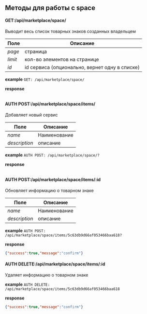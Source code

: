 ## Методы для работы с space


#### GET:/api/marketplace/space/

Выводит весь список товарных знаков созданных владельцем 

Поле | Описание
--- | ---
_page_| страница
_limit_| кол-во элементов на странице  
_id_| id сервиса (опционально, вернет одну в списке)

**example** `GET: /api/marketplace/space/`

**response**
```json

```


#### AUTH POST:/api/marketplace/space/items/
Добавляет новый сервис

Поле | Описание
--- | ---
_name_| Наименование 
_description_| описание

**example** `AUTH POST: /api/marketplace/space/?`

**response**
```json

```

#### AUTH POST:/api/marketplace/space/items/:id
Обновляет информацию о товарном знаке

Поле | Описание
--- | ---
_name_| Наименование 
_description_| описание

**example** `AUTH POST: /api/marketplace/space/items/5c63db9d66af053466baa618?`

**response**
```json
{"success":true,"message":"confirm"}
```

#### AUTH DELETE:/api/marketplace/space/items/:id
Удаляет информацию о товарном знаке

**example** `AUTH DELETE: /api/marketplace/space/items/5c63db9d66af053466baa618`

**response**
```json
{"success":true,"message":"confirm"}
```
